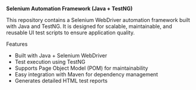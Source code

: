 **Selenium Automation Framework (Java + TestNG)**

This repository contains a Selenium WebDriver automation framework built with Java and TestNG. It is designed for scalable, maintainable, and reusable UI test scripts to ensure application quality.

Features

- Built with Java + Selenium WebDriver
- Test execution using TestNG
- Supports Page Object Model (POM) for maintainability
- Easy integration with Maven for dependency management
- Generates detailed HTML test reports
